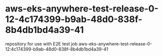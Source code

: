 # aws-eks-anywhere-test-release-0-12-4c174399-b9ab-48d0-838f-8b4db1bd4a39-41
repository for use with E2E test job aws-eks-anywhere-test-release-0-12:4c174399-b9ab-48d0-838f-8b4db1bd4a39-41
